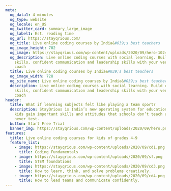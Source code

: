 ```yaml
---
meta:
  og_data1: 4 minutes
  og_type: website
  og_locale: en_US
  og_twitter_card: summary_large_image
  og_label1: Est. reading time
  og_url: https://stayqrious.com/
  og_title: Live online coding courses by India&#039;s best teachers
  og_image_height: 702
  og_image: https://stayqrious.com/wp-content/uploads/2020/09/hero-1024x540.png.webp
  og_description: Live online coding courses with social learning. Build coding
    skills, confident communication and leadership skills with your very own
    coach
  title: Live online coding courses by India&#039;s best teachers
  og_image_width: 728
  og_site_name: Live online coding courses by India&#039;s best teachers
  description: Live online coding courses with social learning. Build coding
    skills, confident communication and leadership skills with your very own
    coach
header:
  title: What if learning subjects felt like playing a team sport?
  description: StayQrious is India’s new operating system for education that helps
    kids gain important skills and attitudes that schools don’t teach and exams
    never test.
  button: Start Free Trial
  banner_img: https://stayqrious.com/wp-content/uploads/2020/09/hero.png
features:
  title: Live online coding courses for kids of grades 4-9
  feature_list:
    - image: https://stayqrious.com/wp-content/uploads/2020/09/cd1.png
      title: Coding Fundamentals
    - image: https://stayqrious.com/wp-content/uploads/2020/09/sf.png
      title: STEM foundations
    - image: https://stayqrious.com/wp-content/uploads/2020/09/cd3.png
      title: How to learn, think, and solve problems creatively.
    - image: https://stayqrious.com/wp-content/uploads/2020/09/cd4.png
      title: How to lead teams and communicate confidently.
---
```

